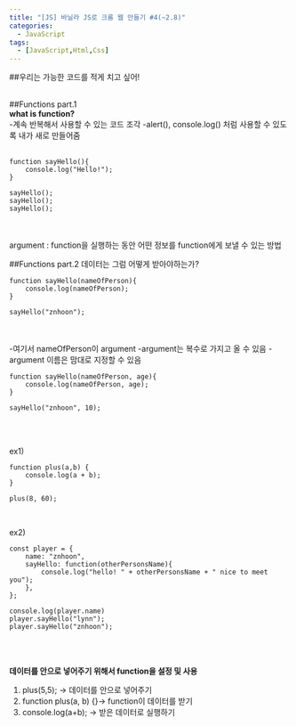 ```yaml
---
title: "[JS] 바닐라 JS로 크롬 웹 만들기 #4(~2.8)"
categories:
  - JavaScript
tags: 
  - [JavaScript,Html,Css]
---
```

##우리는 가능한 코드를 적게 치고 싶어!
<br><br>

##Functions part.1
<br>
**what is function?** <br>
-계속 반복해서 사용할 수 있는 코드 조각
-alert(), console.log() 처럼 사용할 수 있도록 내가 새로 만들어줌
<br><br>

```
function sayHello(){
    console.log("Hello!");
}

sayHello();
sayHello();
sayHello();
```
<br><br>
argument : function을 실행하는 동안 어떤 정보를 function에게 보낼 수 있는 방법<br>

##Functions part.2
데이터는 그럼 어떻게 받아야하는가?
```
function sayHello(nameOfPerson){
    console.log(nameOfPerson);
}

sayHello("znhoon");
```
<br><br>
-여기서 nameOfPerson이 argument
-argument는 복수로 가지고 올 수 있음
-argument 이름은 맘대로 지정할 수 있음

```
function sayHello(nameOfPerson, age){
    console.log(nameOfPerson, age);
}

sayHello("znhoon", 10);
```
<br><br>

ex1)
```
function plus(a,b) {
    console.log(a + b);
}

plus(8, 60);
```
<br>

ex2)
```
const player = {
    name: "znhoon",
    sayHello: function(otherPersonsName){
        console.log("hello! " + otherPersonsName + " nice to meet you");
    },
};

console.log(player.name)
player.sayHello("lynn");
player.sayHello("znhoon");
```
<br><br>

**데이터를 안으로 넣어주기 위해서 function을 설정 및 사용**
1. plus(5,5); -> 데이터를 안으로 넣어주기<br>
2. function plus(a, b) {}-> function이 데이터를 받기<br>
3. console.log(a+b); -> 받은 데이터로 실행하기 <br>
